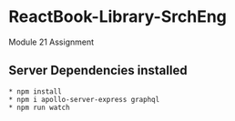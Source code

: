 # ReactBook-Library-SrchEng

Module 21 Assignment

## Server Dependencies installed
    * npm install
    * npm i apollo-server-express graphql
    * npm run watch